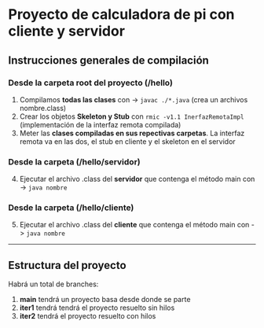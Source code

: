 # Proyecto de calculadora de pi con cliente y servidor
## Instrucciones generales de compilación
### Desde la carpeta root del proyecto (/hello)
1. Compilamos **todas las clases** con  -> ``javac ./*.java`` (crea un archivos nombre.class)
2. Crear los objetos **Skeleton y Stub** con ```rmic -v1.1 InerfazRemotaImpl``` (implementación de la interfaz remota compilada)
3. Meter las **clases compiladas en sus repectivas carpetas**. La interfaz remota va en las dos, el stub en cliente y el skeleton en el servidor
### Desde la carpeta (/hello/servidor)
4. Ejecutar el archivo .class del **servidor** que contenga el método main con -> ``java nombre``
### Desde la carpeta (/hello/cliente)
5.  Ejecutar el archivo .class del **cliente** que contenga el método main con -> ``java nombre``
---
## Estructura del proyecto
Habrá un total de branches:
1. **main** tendrá un proyecto basa desde donde se parte
2. **iter1** tendrá tendrá el proyecto resuelto sin hilos
3. **iter2** tendrá el proyecto resuelto con hilos

